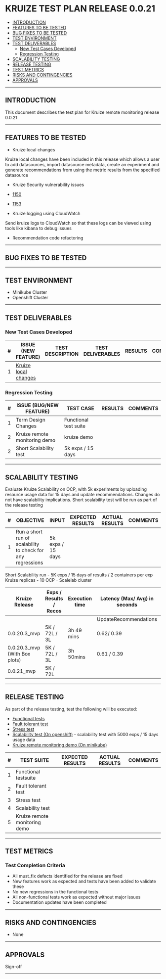 # KRUIZE TEST PLAN RELEASE 0.0.21

- [INTRODUCTION](#introduction)
- [FEATURES TO BE TESTED](#features-to-be-tested)
- [BUG FIXES TO BE TESTED](#bug-fixes-to-be-tested)
- [TEST ENVIRONMENT](#test-environment)
- [TEST DELIVERABLES](#test-deliverables)
   - [New Test Cases Developed](#new-test-cases-developed)
   - [Regression Testing](#regresion-testing)
- [SCALABILITY TESTING](#scalability-testing)
- [RELEASE TESTING](#release-testing)
- [TEST METRICS](#test-metrics)
- [RISKS AND CONTINGENCIES](#risks-and-contingencies)
- [APPROVALS](#approvals)

-----

## INTRODUCTION

This document describes the test plan for Kruize remote monitoring release 0.0.21

----

## FEATURES TO BE TESTED

* Kruize local changes

Kruize local changes have been included in this release which allows a user to add datasources, import datasource metadata, create an experiment and generate recommendations
 from using the metric results from the specified datasource

* Kruize Security vulnerability issues

* [1150](https://github.com/kruize/autotune/pull/1150)
* [1153](https://github.com/kruize/autotune/pull/1153)

* Kruize logging using CloudWatch

Send kruize logs to CloudWatch so that these logs can be viewed using tools like kibana to debug issues

* Recommendation code refactoring

------

## BUG FIXES TO BE TESTED


---

## TEST ENVIRONMENT

* Minikube Cluster
* Openshift Cluster 

---

## TEST DELIVERABLES

### New Test Cases Developed

| #   | ISSUE (NEW FEATURE) | TEST DESCRIPTION | TEST DELIVERABLES | RESULTS | COMMENTS |
| --- | --------- | ---------------- | ----------------- |  -----  | --- |
| 1   |  [Kruize local changes](https://github.com/kruize/autotune/issues/1059) |       | |  |  |

### Regression Testing

| #   | ISSUE (BUG/NEW FEATURE) |  TEST CASE | RESULTS | COMMENTS |
| --- | --------- | ---------------- | -------- | --- |
| 1   | Term Design Changes | Functional test suite | | |
| 2   | Kruize remote monitoring demo | kruize demo | |
| 2   | Short Scalability test | 5k exps / 15 days | |

---

## SCALABILITY TESTING

Evaluate Kruize Scalability on OCP, with 5k experiments by uploading resource usage data for 15 days and update recommendations.
Changes do not have scalability implications. Short scalability test will be run as part of the release testing

| #   | OBJECTIVE | INPUT | EXPECTED RESULTS |  ACTUAL RESULTS   | COMMENTS |
| --- | --------- | ----- | ---------------- | ----------------- | -------  |
| 1   |  Run a short run of scalability to check for any regressions |  5k exps / 15 days     | | |  |


Short Scalability run - 5K exps / 15 days of results / 2 containers per exp
Kruize replicas - 10
OCP - Scalelab cluster

Kruize Release | Exps / Results / Recos | Execution time | Latency (Max/ Avg) in seconds ||| Postgres DB size(MB) | Kruize Max CPU | Kruize Max Memory (GB)
-- | -- | -- | -- | -- | -- | --| -- | --
  |   |   | UpdateRecommendations | UpdateResults | LoadResultsByExpName |   |   |  
0.0.20.3_mvp | 5K / 72L / 3L | 3h 49 mins | 0.62/ 0.39 | 0.24 / 0.17 | 0.34 / 0.25 | 21302.32 | 4.8 | 40.6
0.0.20.3_mvp (With Box plots) | 5K / 72L / 3L | 3h 50mins | 0.61 / 0.39 | 025 / 0.18 | 0.34 / 0.25 | 21855.04 | 4.7 | 35.1
0.0.21_mvp | 5K / 72L | | | | | | |


----
## RELEASE TESTING

As part of the release testing, test the following will be executed:
- [Functional tests](/tests/scripts/remote_monitoring_tests/Remote_monitoring_tests.md)
- [Fault tolerant test](/tests/scripts/remote_monitoring_tests/fault_tolerant_tests.md)
- [Stress test](/tests/scripts/remote_monitoring_tests/README.md)
- [Scalability test (On openshift)](/tests/scripts/remote_monitoring_tests/scalability_test.md) - scalability test with 5000 exps / 15 days usage data
- [Kruize remote monitoring demo (On minikube)](https://github.com/kruize/kruize-demos/blob/main/remote_monitoring_demo/README.md)


| #   | TEST SUITE | EXPECTED RESULTS | ACTUAL RESULTS | COMMENTS |
| --- | ---------- | ---------------- | -------------- | -------- | 
| 1   |  Functional testsuite |  |  | |
| 2   |  Fault tolerant test | | | |
| 3   |  Stress test | | | |
| 4   |  Scalability test | | | |
| 5   |  Kruize remote monitoring demo | | | |

---

## TEST METRICS

### Test Completion Criteria

* All must_fix defects identified for the release are fixed
* New features work as expected and tests have been added to validate these
* No new regressions in the functional tests
* All non-functional tests work as expected without major issues
* Documentation updates have been completed

----

## RISKS AND CONTINGENCIES

* None

----
## APPROVALS

Sign-off

----

